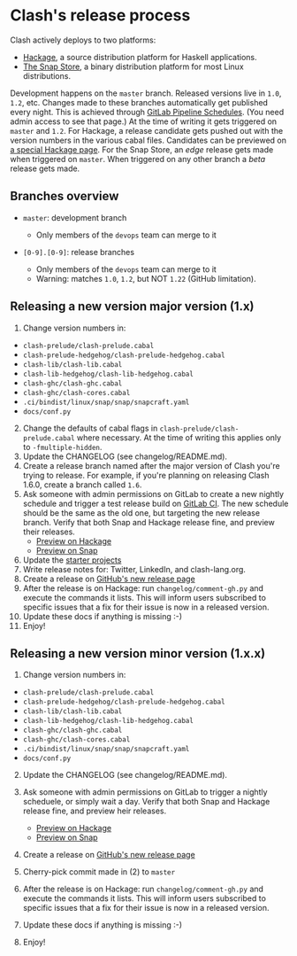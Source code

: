 # Clash's release process

Clash actively deploys to two platforms:

 * [Hackage](http://hackage.haskell.org/package/clash-prelude), a source
   distribution platform for Haskell applications.
 * [The Snap Store](https://snapcraft.io/clash), a binary distribution platform
   for most Linux distributions.

Development happens on the `master` branch. Released versions live in `1.0`,
`1.2`, etc. Changes made to these branches automatically get published every
night. This is achieved through [GitLab Pipeline Schedules](https://gitlab.com/clash-lang/clash-compiler/pipeline_schedules).
(You need admin access to see that page.) At the time of writing it gets
triggered on `master` and `1.2`. For Hackage, a release candidate gets pushed out
with the version numbers in the various cabal files. Candidates can be previewed
on [a special Hackage page](http://hackage.haskell.org/package/clash-prelude/candidates/).
For the Snap Store, an _edge_ release gets made when triggered on `master`. When
triggered on any other branch a _beta_ release gets made.

## Branches overview
* `master`: development branch
  * Only members of the `devops` team can merge to it

* `[0-9].[0-9]`: release branches
  * Only members of the `devops` team can merge to it
  * Warning: matches `1.0`, `1.2`, but NOT `1.22` (GitHub limitation).

## Releasing a new version major version (1.x)
1. Change version numbers in:
  * `clash-prelude/clash-prelude.cabal`
  * `clash-prelude-hedgehog/clash-prelude-hedgehog.cabal`
  * `clash-lib/clash-lib.cabal`
  * `clash-lib-hedgehog/clash-lib-hedgehog.cabal`
  * `clash-ghc/clash-ghc.cabal`
  * `clash-ghc/clash-cores.cabal`
  * `.ci/bindist/linux/snap/snap/snapcraft.yaml`
  * `docs/conf.py`
2. Change the defaults of cabal flags in `clash-prelude/clash-prelude.cabal`
   where necessary. At the time of writing this applies only to
   `-fmultiple-hidden`.
3. Update the CHANGELOG (see changelog/README.md).
4. Create a release branch named after the major version of Clash you're trying to
   release. For example, if you're planning on releasing Clash 1.6.0, create a
   branch called `1.6`.
5. Ask someone with admin permissions on GitLab to create a new nightly schedule
   and trigger a test release build on [GitLab CI](https://gitlab.com/clash-lang/clash-compiler/pipeline_schedules).
   The new schedule should be the same as the old one, but targeting the new
   release branch. Verify that both Snap and Hackage release fine, and preview
   their releases.
     * [Preview on Hackage](http://hackage.haskell.org/package/clash-prelude/candidates/)
     * [Preview on Snap](https://snapcraft.io/clash)
6. Update the [starter projects](https://github.com/clash-lang/stack-templates/)
7. Write release notes for: Twitter, LinkedIn, and clash-lang.org.
8. Create a release on [GitHub's new release page](https://github.com/clash-lang/clash-compiler/releases/new)
9. After the release is on Hackage: run `changelog/comment-gh.py` and execute the commands it lists. This will inform users subscribed to specific issues that a fix for their issue is now in a released version.
10. Update these docs if anything is missing :-)
11. Enjoy!

## Releasing a new version minor version (1.x.x)
1. Change version numbers in:
  * `clash-prelude/clash-prelude.cabal`
  * `clash-prelude-hedgehog/clash-prelude-hedgehog.cabal`
  * `clash-lib/clash-lib.cabal`
  * `clash-lib-hedgehog/clash-lib-hedgehog.cabal`
  * `clash-ghc/clash-ghc.cabal`
  * `clash-ghc/clash-cores.cabal`
  * `.ci/bindist/linux/snap/snap/snapcraft.yaml`
  * `docs/conf.py`
2. Update the CHANGELOG (see changelog/README.md).
3. Ask someone with admin permissions on GitLab to trigger a nightly scheduele,
   or simply wait a day. Verify that both Snap and Hackage release fine, and
   preview heir releases.
     * [Preview on Hackage](http://hackage.haskell.org/package/clash-prelude/candidates/)
     * [Preview on Snap](https://snapcraft.io/clash)

4. Create a release on [GitHub's new release page](https://github.com/clash-lang/clash-compiler/releases/new)
5. Cherry-pick commit made in (2) to `master`
6. After the release is on Hackage: run `changelog/comment-gh.py` and execute the commands it lists. This will inform users subscribed to specific issues that a fix for their issue is now in a released version.
7. Update these docs if anything is missing :-)
8. Enjoy!
